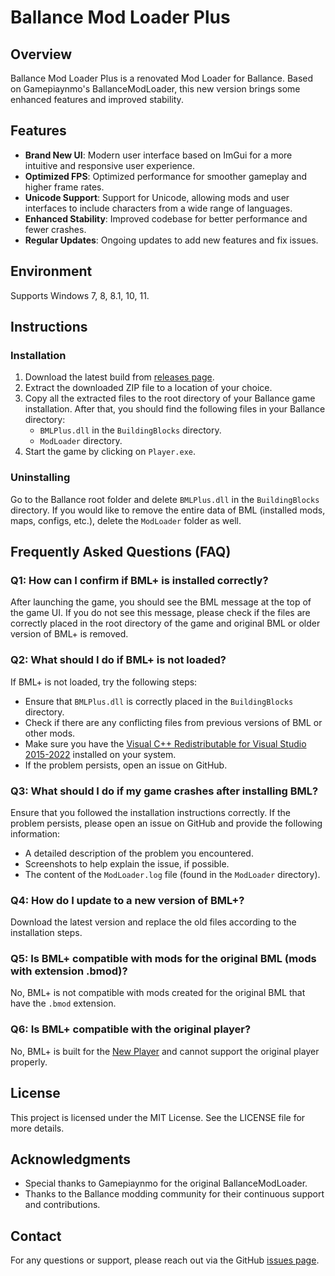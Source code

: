 # Ballance Mod Loader Plus

## Overview

Ballance Mod Loader Plus is a renovated Mod Loader for Ballance. Based on Gamepiaynmo's BallanceModLoader, this new version brings some enhanced features and improved stability.

## Features

- **Brand New UI**: Modern user interface based on ImGui for a more intuitive and responsive user experience.
- **Optimized FPS**: Optimized performance for smoother gameplay and higher frame rates.
- **Unicode Support**: Support for Unicode, allowing mods and user interfaces to include characters from a wide range of languages.
- **Enhanced Stability**: Improved codebase for better performance and fewer crashes.
- **Regular Updates**: Ongoing updates to add new features and fix issues.

## Environment

Supports Windows 7, 8, 8.1, 10, 11.

## Instructions

### Installation

1. Download the latest build from [releases page](https://github.com/doyaGu/BallanceModLoaderPlus/releases).
2. Extract the downloaded ZIP file to a location of your choice.
3. Copy all the extracted files to the root directory of your Ballance game installation. After that, you should find the following files in your Ballance directory:
   - `BMLPlus.dll` in the `BuildingBlocks` directory.
   - `ModLoader` directory.
4. Start the game by clicking on `Player.exe`.

### Uninstalling

Go to the Ballance root folder and delete `BMLPlus.dll` in the `BuildingBlocks` directory. If you would like to remove the entire data of BML (installed mods, maps, configs, etc.), delete the `ModLoader` folder as well.

## Frequently Asked Questions (FAQ)

### Q1: How can I confirm if BML+ is installed correctly?

After launching the game, you should see the BML message at the top of the game UI. If you do not see this message, please check if the files are correctly placed in the root directory of the game and original BML or older version of BML+ is removed.

### Q2: What should I do if BML+ is not loaded?

If BML+ is not loaded, try the following steps:

- Ensure that `BMLPlus.dll` is correctly placed in the `BuildingBlocks` directory.
- Check if there are any conflicting files from previous versions of BML or other mods.
- Make sure you have the [Visual C++ Redistributable for Visual Studio 2015-2022](https://learn.microsoft.com/en-us/cpp/windows/latest-supported-vc-redist?view=msvc-170) installed on your system.
- If the problem persists, open an issue on GitHub.

### Q3: What should I do if my game crashes after installing BML?

Ensure that you followed the installation instructions correctly. If the problem persists, please open an issue on GitHub and provide the following information:

- A detailed description of the problem you encountered.
- Screenshots to help explain the issue, if possible.
- The content of the `ModLoader.log` file (found in the `ModLoader` directory).

### Q4: How do I update to a new version of BML+?

Download the latest version and replace the old files according to the installation steps.

### Q5: Is BML+ compatible with mods for the original BML (mods with extension .bmod)?

No, BML+ is not compatible with mods created for the original BML that have the `.bmod` extension.

### Q6: Is BML+ compatible with the original player?

No, BML+ is built for the [New Player](https://github.com/doyaGu/BallancePlayer) and cannot support the original player properly.

## License

This project is licensed under the MIT License. See the LICENSE file for more details.

## Acknowledgments

- Special thanks to Gamepiaynmo for the original BallanceModLoader.
- Thanks to the Ballance modding community for their continuous support and contributions.

## Contact

For any questions or support, please reach out via the GitHub [issues page](https://github.com/doyaGu/BallanceModLoaderPlus/issues).
